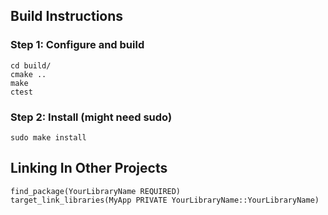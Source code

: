 ## Build Instructions
### Step 1: Configure and build
```
cd build/
cmake ..
make
ctest
```

### Step 2: Install (might need sudo)
```
sudo make install
```

## Linking In Other Projects
```
find_package(YourLibraryName REQUIRED)
target_link_libraries(MyApp PRIVATE YourLibraryName::YourLibraryName)
```
